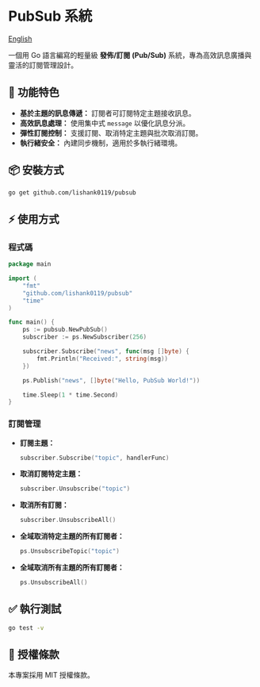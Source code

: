 # PubSub 系統
[English](README.md)

一個用 Go 語言編寫的輕量級 **發佈/訂閱 (Pub/Sub)** 系統，專為高效訊息廣播與靈活的訂閱管理設計。

## 🚀 功能特色

- **基於主題的訊息傳遞：** 訂閱者可訂閱特定主題接收訊息。
- **高效訊息處理：** 使用集中式 `message` 以優化訊息分派。
- **彈性訂閱控制：** 支援訂閱、取消特定主題與批次取消訂閱。
- **執行緒安全：** 內建同步機制，適用於多執行緒環境。

## 📦 安裝方式

```bash
go get github.com/lishank0119/pubsub
```

## ⚡ 使用方式

### 程式碼

```go
package main

import (
	"fmt"
	"github.com/lishank0119/pubsub"
	"time"
)

func main() {
	ps := pubsub.NewPubSub()
	subscriber := ps.NewSubscriber(256)

	subscriber.Subscribe("news", func(msg []byte) {
		fmt.Println("Received:", string(msg))
	})

	ps.Publish("news", []byte("Hello, PubSub World!"))

	time.Sleep(1 * time.Second)
}

```

### 訂閱管理

- **訂閱主題：**

  ```go
  subscriber.Subscribe("topic", handlerFunc)
  ```

- **取消訂閱特定主題：**

  ```go
  subscriber.Unsubscribe("topic")
  ```

- **取消所有訂閱：**

  ```go
  subscriber.UnsubscribeAll()
  ```

- **全域取消特定主題的所有訂閱者：**

  ```go
  ps.UnsubscribeTopic("topic")
  ```

- **全域取消所有主題的所有訂閱者：**

  ```go
  ps.UnsubscribeAll()
  ```

## ✅ 執行測試

```bash
go test -v
```

## 📄 授權條款

本專案採用 MIT 授權條款。


